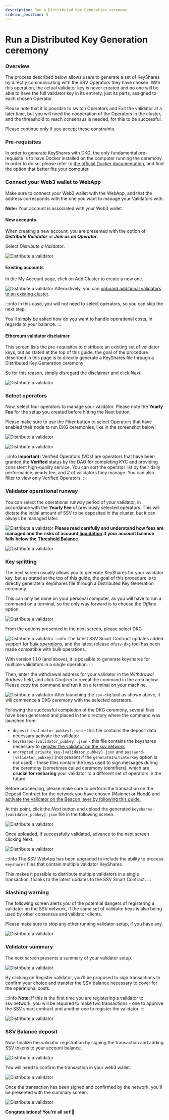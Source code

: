 ```yaml
---
description: Run a Distributed Key Generation ceremony
sidebar_position: 3
---
```


# Run a Distributed Key Generation ceremony

### Overview

The process described below allows users to generate a set of KeyShares by directly communicating with the SSV Operators they have chosen. With this operation, the actual validator key is never created and no one will be able to have the full validator key in its entirety, just its parts, assigned to each chosen Operator.

Please note that it is possible to switch Operators and Exit the validator at a later time, but you will need the cooperation of the Operators in the cluster, and the threashold to reach consensus is needed, for this to be successful.

Please continue only if you accept these constraints.

### Pre-requisites

In order to generate KeyShares with DKG, the only fundamental pre-requisite is to have Docker installed on the computer running the ceremony. In order to do so, please refer to [the official Docker documentation](https://docs.docker.com/engine/install/), and find the option that better fits your computer.

### Connect your Web3 wallet to WebApp

Make sure to connect your Web3 wallet with the WebApp, and that the address corresponds with the one you want to manage your Validators with.


**Note:** Your account is associated with your Web3 wallet.


#### New accounts

When creating a new account, you are presented with the option of _**Distribute Validator**_ or _**Join as an Operator**_.

Select _Distribute a Validator_.

![Distribute a validator](/img/dkg-ceremony-1.avif)

#### Existing accounts

In the My Account page, click on Add Cluster to create a new one.

![Distribute a validator](/img/dkg-ceremony-2.avif)
Alternatively, you can [onboard additional validators to an existing cluster](../cluster-management/adding-validator-to-existing-cluster.md).

:::info
In this case, you will not need to select operators, so you can skip the next step.

You'll simply be asked how do you want to handle operational costs, in regards to your balance.
:::

#### Ethereum validator disclaimer

This screen lists the pre-requisites to distribute an existing set of validator keys, but as stated at the top of this guide, the goal of the procedure described in this page is to directly generate a KeyShares file through a Distributed Key Generation ceremony

So for this reason, simply disregard the disclaimer and click _Next_.

![Distribute a validator](/img/dkg-ceremony-3.avif)

### Select operators

Now, select four operators to manage your validator. Please note the **Yearly Fee** for the setup you created before hitting the Next button.

Please make sure to use the _Filter_ button to select Operators that have enabled their node to run DKG ceremonies, like in the screenshot below:

![Distribute a validator](/img/dkg-ceremony-4.avif)

![Distribute a validator](/img/dkg-ceremony-5.avif)


:::info
**Important:** Verified Operators (VOs) are operators that have been granted the **Verified** status by the DAO for completing KYC and providing consistent high-quality service. You can sort the operator list by their daily performance, yearly fee, and # of validators they manage. You can also filter to view only Verified Operators.
:::

### Validator operational runway

You can select the operational runway period of your validator, in accordance with the **Yearly Fee** of previously selected operators. This will dictate the initial amount of SSV to be deposited in the cluster, but it can always be managed later.

![Distribute a validator](/img/dkg-ceremony-6.avif)
**Please read carefully and understand how fees are managed and the risks of account** [**liquidation**](https://ssv.network/glossary/#liquidation) **if your account balance falls below the** [**Threshold Balance**](https://ssv.network/glossary/##threshold-balance)**.**

![Distribute a validator](/img/dkg-ceremony-7.avif)

### Key splitting

The next screen usually allows you to generate KeyShares for your validator key, but as stated at the top of this guide, the goal of this procedure is to directly generate a KeyShares file through a Distributed Key Generation ceremony.

This can only be done on your personal computer, as you will have to run a command on a terminal, so the only way forward is to choose the _Offline_ option.

![Distribute a validator](/img/dkg-ceremony-8.avif)

From the options presented in the next screen, please select DKG

![Distribute a validator](/img/dkg-ceremony-9.avif)
:::info
The latest SSV Smart Contract updates added support for [_bulk operations_](../../developers/smart-contracts/ssvnetwork.md#bulkregistervalidatorpublickey-operatorids-shares-amount-cluster), and the latest release of`ssv-dkg` tool has been made compatible with bulk operations.

With version 1.1.0 (and above), it is possible to generate keyshares for multiple validators in a single operation.
:::

Then, enter the withdrawal address for your validator in the _Withdrawal Address_ field, and click _Confirm_ to reveal the command in the area below. Please copy the command and run it on a terminal on your machine.

![Distribute a validator](/img/dkg-ceremony-10.avif)
After launching the `ssv-dkg` tool as shown above, it will commence a DKG ceremony with the selected operators.

Following the successful completion of the DKG ceremony, several files have been generated and placed in the directory where the command was launched from:

* `deposit-[validator_pubkey].json` -  this file contains the deposit data necessary activate the validator
* `keyshares-[validator_pubkey].json` - this file contains the keyshares necessary to [register the validator on the ssv.network](distributing-a-validator.md)
* `encrypted_private_key-[validator_pubkey].json` and `password-[validator_pubkey]` (not present if the `generateInitiatorKey` option is not used) - these files contain the keys used to sign messages during the ceremony (sometimes called ceremony identifiers), which are **crucial for resharing** your validator to a different set of operators in the future.

Before proceeding, please make sure to perform the transaction on the Deposit Contract for the network you have chosen (Mainnet or Hoodi) and [activate the validator on the Beacon layer by following this guide.](creating-a-new-validator.md#activate-validator-keys)

At this point, click the _Next_ button and upload the generated `keyshares-[validator_pubkey].json` file in the following screen.

![Distribute a validator](/img/dkg-ceremony-11.avif)

Once uploaded, if successfully validated, advance to the next screen clicking Next.

![Distribute a validator](/img/dkg-ceremony-12.avif)

:::info
The SSV WebApp has been upgraded to include the ability to process `keyshares` files that contain multiple validator KeyShares.

This makes it possible to distribute multiple validators in a single transaction, thanks to the latest updates to the SSV Smart Contract.
:::

### Slashing warning

The following screen alerts you of the potential dangers of registering a validator on the SSV network, if the same set of validator keys is also being used by other consensus and validator clients.

Please make sure to stop any other running validator setup, if you have any.

![Distribute a validator](/img/dkg-ceremony-13.avif)
### Validator summary

The next screen presents a summary of your validator setup.

![Distribute a validator](/img/dkg-ceremony-14.avif)

By clicking on Register validator, you'll be proposed to sign transactions to confirm your choice and transfer the SSV balance necessary to cover for the operational costs.

:::info
**Note:** If this is the first time you are registering a validator to ssv.network, you will be required to make two transactions - one to approve the SSV smart contract and another one to register the validator.
:::

![Distribute a validator](/img/dkg-ceremony-15.avif)
### SSV Balance deposit

Now, finalize the validator registration by signing the transaction and adding SSV tokens to your account balance.

<div style={{ display: 'flex', justifyContent: 'center' }}>
  <img src="/img/dkg-ceremony-16.png" alt="Distribute a validator" />
</div>



You will need to confirm the transaction in your web3 wallet.

![Distribute a validator](/img/dkg-ceremony-17.avif)

Once the transaction has been signed and confirmed by the network, you'll be presented with the summary screen.

![Distribute a validator](/img/dkg-ceremony-18.avif)

**Congratulations! You’re all set!🥳**
